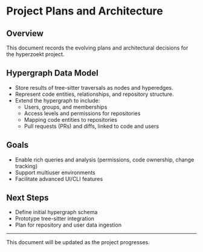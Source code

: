 # Project Plans and Architecture

## Overview
This document records the evolving plans and architectural decisions for the hyperzoekt project.

## Hypergraph Data Model
- Store results of tree-sitter traversals as nodes and hyperedges.
- Represent code entities, relationships, and repository structure.
- Extend the hypergraph to include:
  - Users, groups, and memberships
  - Access levels and permissions for repositories
  - Mapping code entities to repositories
  - Pull requests (PRs) and diffs, linked to code and users

## Goals
- Enable rich queries and analysis (permissions, code ownership, change tracking)
- Support multiuser environments
- Facilitate advanced UI/CLI features

## Next Steps
- Define initial hypergraph schema
- Prototype tree-sitter integration
- Plan for repository and user data ingestion

---

This document will be updated as the project progresses.
